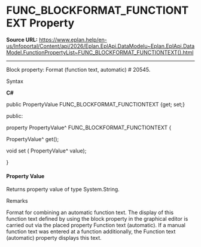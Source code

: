 # FUNC_BLOCKFORMAT_FUNCTIONTEXT Property

**Source URL:** https://www.eplan.help/en-us/Infoportal/Content/api/2026/Eplan.EplApi.DataModelu~Eplan.EplApi.DataModel.FunctionPropertyList~FUNC_BLOCKFORMAT_FUNCTIONTEXT().html

---

Block property: Format (function text, automatic) # 20545.

Syntax

**C#**



public PropertyValue FUNC_BLOCKFORMAT_FUNCTIONTEXT {get; set;}

public:

property PropertyValue^ FUNC_BLOCKFORMAT_FUNCTIONTEXT {

   PropertyValue^ get();

   void set (    PropertyValue^ value);

}


#### Property Value

Returns property value of type System.String.

Remarks

Format for combining an automatic function text. The display of this function text defined by using the block property in the graphical editor is carried out via the placed property Function text (automatic). If a manual function text was entered at a function additionally, the Function text (automatic) property displays this text.
